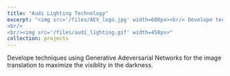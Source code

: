 ```yaml
---
title: "Audi Lighting Technology"
excerpt: "<img src='/files/AEV_logo.jpg' width=600px><br/> Develope techniques using Generative Adeversarial Networks for the image translation to maximize the visiblity in the darkness.
<br/>
<br/><img src='/files/audi_lighting.gif' width=450px>"
collection: projects
---
```


Develope techniques using Generative Adeversarial Networks for the image translation to maximize the visiblity in the darkness.
